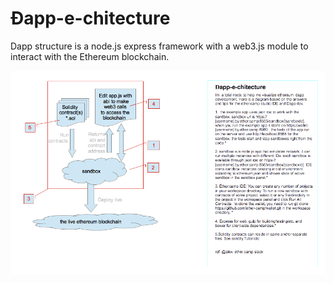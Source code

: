 # Đapp-e-chitecture


Dapp structure is a node.js express framework with a web3.js module to interact with the Ethereum blockchain.  

![](Ether-Camp.png)